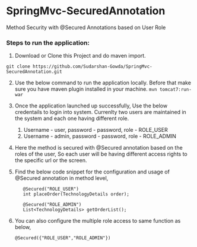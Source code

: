 # SpringMvc-SecuredAnnotation
Method Security with @Secured Annotations based on User Role

### Steps to run the application:

1. Download or Clone this Project and do maven import.
```
git clone https://github.com/Sudarshan-Gowda/SpringMvc-SecuredAnnotation.git
```

2) Use the below command to run the application locally. Before that make sure you have maven plugin installed in your machine.
``
mvn tomcat7:run-war
``

3) Once the application launched up successfully, Use the below credentails to login into system.
   Currenlty two users are maintained in the system and each one having different role.
   <ol>
     <li>Username - user, password - password, role - ROLE_USER </li>
     <li>Username - admin, password - password, role - ROLE_ADMIN </li>
   </ol>
  
4) Here the method is secured with @Secured annotation based on the roles of the user, So each user will be having different access rights to the specific url or the screen.

5) Find the below code snippet for the configuration and usage of @Secured annotation in method level,

     	  @Secured("ROLE_USER")
     	  int placeOrder(TechnologyDetails order);

    	  @Secured("ROLE_ADMIN")
     	  List<TechnologyDetails> getOrderList();
      
      
 6)  You can also configure the multiple role access to same function as below,
            
         @Secured({"ROLE_USER","ROLE_ADMIN"})
      
      
